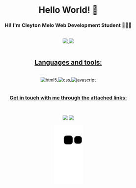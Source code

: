 <div align="center">

# Hello World! 👋


### Hi! I'm Cleyton Melo Web Development Student 👨🏽‍💻

</div>

<div align="center">
<br>
  <a href="https://github.com/CleytonW">
<img height="140em" src="https://github-readme-stats.vercel.app/api?username=CleytonW&show_icons=true&theme=tokyonight&include_all_commits=true&count_private=true"/>
  <img height="140em" src="https://github-readme-stats.vercel.app/api/top-langs/?username=CleytonW&layout=compact&langs_count=7&theme=tokyonight"/>
</div>
  <br>
</div>

<div align="center" style="display: inline_block">
  
## Languages and tools:

</br>
  <img align="center" alt="html5" src="https://img.shields.io/badge/HTML-239120?style=for-the-badge&logo=html5&logoColor=white">
  <!-- <img align="center" alt="HTML5" height="50" width="50" src="https://raw.githubusercontent.com/devicons/devicon/master/icons/html5/html5-original.svg"> -->
  <img align="center" alt="css" src="https://img.shields.io/badge/CSS3-1572B6?style=for-the-badge&logo=css3&logoColor=white">
  <img align="center" alt="javascript" src="https://img.shields.io/badge/JavaScript-F7DF1E?style=for-the-badge&logo=javascript&logoColor=black">
</div>
<br>

<div align="center">

### Get in touch with me through the attached links:
<br>

  
  <a href = "mailto:cleytonw@gmail.com"><img src="https://img.shields.io/badge/-Gmail-%23333?style=for-the-badge&logo=gmail&logoColor=white" target="_blank"></a>
  <a href="https://www.linkedin.com/in/cleyton-melo/" target="_blank"><img src="https://img.shields.io/badge/-LinkedIn-%230077B5?style=for-the-badge&logo=linkedin&logoColor=white" target="_blank"></a> 

  ![Snake animation](https://github.com/CleytonW/CleytonW/blob/output/github-contribution-grid-snake.svg)
 
</div>
